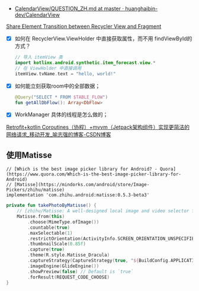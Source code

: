 - [CalendarView/QUESTION_ZH.md at master · huanghaibin-dev/CalendarView](https://github.com/huanghaibin-dev/CalendarView/blob/master/QUESTION_ZH.md)

[Share Element Transition between Recycler View and Fragment](https://medium.com/@DeepakDroid/share-element-transition-between-recycler-view-and-fragment-8ce5084fd7a2)

- [x] 如何在 RecyclerView.ViewHolder 中直接获取属性，而不用 findViewById的方式？
    ```kotlin
    // 导入 itemView 类
    import kotlinx.android.synthetic.item_forecast.view.*
    // 在 ViewHolder 中直接调用 
    itemView.tvName.text = "hello, world!"
    ```

- [x] 如何能立刻获取room中的全部数据；
    ```kotlin
    @Query("SELECT * FROM $TABLE_FLOW")
    fun getAllDbFlow(): Array<DbFlow>
    ```
    
- [x] WorkManager 具体的线程是怎么做的；



[Retrofit+kotlin Coroutines（协程）+mvvm（Jetpack架构组件）实现更简洁的网络请求_移动开发_喻志强的博客-CSDN博客](https://yuzhiqiang.blog.csdn.net/article/details/101012090)



## 使用Matisse
```kotin
// [Which is the best image picker library for Android? - Quora](https://www.quora.com/Which-is-the-best-image-picker-library-for-Android)
// [Matisse](https://mindorks.com/android/store/Image-Pickers/zhihu/matisse)
implementation 'com.zhihu.android:matisse:0.5.3-beta3'
```

```kotlin
private fun takePhotoByMatisse() {
    // [zhihu/Matisse: A well-designed local image and video selector for Android](https://github.com/zhihu/Matisse)
    Matisse.from(this)
        .choose(MimeType.ofImage())
        .countable(true)
        .maxSelectable(1)
        .restrictOrientation(ActivityInfo.SCREEN_ORIENTATION_UNSPECIFIED)
        .thumbnailScale(0.85f)
        .capture(true)
        .theme(R.style.Matisse_Dracula)
        .captureStrategy(CaptureStrategy(true, "${BuildConfig.APPLICATION_ID}.fileprovider"))
        .imageEngine(GlideEngine())
        .showPreview(false) // Default is `true`
        .forResult(REQUEST_CODE_CHOOSE)
}
```